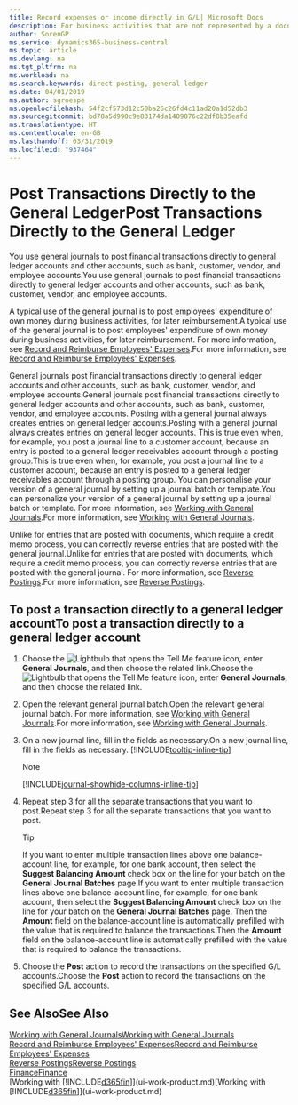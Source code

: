 ```yaml
---
title: Record expenses or income directly in G/L| Microsoft Docs
description: For business activities that are not represented by a document in, such as smaller expenses or cash receipts, you can create the related transactions by posting journal lines in the General Journal page.
author: SorenGP
ms.service: dynamics365-business-central
ms.topic: article
ms.devlang: na
ms.tgt_pltfrm: na
ms.workload: na
ms.search.keywords: direct posting, general ledger
ms.date: 04/01/2019
ms.author: sgroespe
ms.openlocfilehash: 54f2cf573d12c50ba26c26fd4c11ad20a1d52db3
ms.sourcegitcommit: bd78a5d990c9e83174da1409076c22df8b35eafd
ms.translationtype: HT
ms.contentlocale: en-GB
ms.lasthandoff: 03/31/2019
ms.locfileid: "937464"
---
```

# <a name="post-transactions-directly-to-the-general-ledger"></a><span data-ttu-id="9d51b-103">Post Transactions Directly to the General Ledger</span><span class="sxs-lookup"><span data-stu-id="9d51b-103">Post Transactions Directly to the General Ledger</span></span>

<span data-ttu-id="9d51b-104">You use general journals to post financial transactions directly to general ledger accounts and other accounts, such as bank, customer, vendor, and employee accounts.</span><span class="sxs-lookup"><span data-stu-id="9d51b-104">You use general journals to post financial transactions directly to general ledger accounts and other accounts, such as bank, customer, vendor, and employee accounts.</span></span>  

<span data-ttu-id="9d51b-105">A typical use of the general journal is to post employees' expenditure of own money during business activities, for later reimbursement.</span><span class="sxs-lookup"><span data-stu-id="9d51b-105">A typical use of the general journal is to post employees' expenditure of own money during business activities, for later reimbursement.</span></span> <span data-ttu-id="9d51b-106">For more information, see [Record and Reimburse Employees' Expenses](finance-how-record-reimburse-employee-expenses.md).</span><span class="sxs-lookup"><span data-stu-id="9d51b-106">For more information, see [Record and Reimburse Employees' Expenses](finance-how-record-reimburse-employee-expenses.md).</span></span>

<span data-ttu-id="9d51b-107">General journals post financial transactions directly to general ledger accounts and other accounts, such as bank, customer, vendor, and employee accounts.</span><span class="sxs-lookup"><span data-stu-id="9d51b-107">General journals post financial transactions directly to general ledger accounts and other accounts, such as bank, customer, vendor, and employee accounts.</span></span> <span data-ttu-id="9d51b-108">Posting with a general journal always creates entries on general ledger accounts.</span><span class="sxs-lookup"><span data-stu-id="9d51b-108">Posting with a general journal always creates entries on general ledger accounts.</span></span> <span data-ttu-id="9d51b-109">This is true even when, for example, you post a journal line to a customer account, because an entry is posted to a general ledger receivables account through a posting group.</span><span class="sxs-lookup"><span data-stu-id="9d51b-109">This is true even when, for example, you post a journal line to a customer account, because an entry is posted to a general ledger receivables account through a posting group.</span></span> <span data-ttu-id="9d51b-110">You can personalise your version of a general journal by setting up a journal batch or template.</span><span class="sxs-lookup"><span data-stu-id="9d51b-110">You can personalize your version of a general journal by setting up a journal batch or template.</span></span> <span data-ttu-id="9d51b-111">For more information, see [Working with General Journals](ui-work-general-journals.md).</span><span class="sxs-lookup"><span data-stu-id="9d51b-111">For more information, see [Working with General Journals](ui-work-general-journals.md).</span></span>

<span data-ttu-id="9d51b-112">Unlike for entries that are posted with documents, which require a credit memo process, you can correctly reverse entries that are posted with the general journal.</span><span class="sxs-lookup"><span data-stu-id="9d51b-112">Unlike for entries that are posted with documents, which require a credit memo process, you can correctly reverse entries that are posted with the general journal.</span></span> <span data-ttu-id="9d51b-113">For more information, see [Reverse Postings](finance-how-reverse-journal-posting.md).</span><span class="sxs-lookup"><span data-stu-id="9d51b-113">For more information, see [Reverse Postings](finance-how-reverse-journal-posting.md).</span></span>

## <a name="to-post-a-transaction-directly-to-a-general-ledger-account"></a><span data-ttu-id="9d51b-114">To post a transaction directly to a general ledger account</span><span class="sxs-lookup"><span data-stu-id="9d51b-114">To post a transaction directly to a general ledger account</span></span>

1. <span data-ttu-id="9d51b-115">Choose the ![Lightbulb that opens the Tell Me feature](media/ui-search/search_small.png "Tell me what you want to do") icon, enter **General Journals**, and then choose the related link.</span><span class="sxs-lookup"><span data-stu-id="9d51b-115">Choose the ![Lightbulb that opens the Tell Me feature](media/ui-search/search_small.png "Tell me what you want to do") icon, enter **General Journals**, and then choose the related link.</span></span>
2. <span data-ttu-id="9d51b-116">Open the relevant general journal batch.</span><span class="sxs-lookup"><span data-stu-id="9d51b-116">Open the relevant general journal batch.</span></span> <span data-ttu-id="9d51b-117">For more information, see [Working with General Journals](ui-work-general-journals.md).</span><span class="sxs-lookup"><span data-stu-id="9d51b-117">For more information, see [Working with General Journals](ui-work-general-journals.md).</span></span>
3. <span data-ttu-id="9d51b-118">On a new journal line, fill in the fields as necessary.</span><span class="sxs-lookup"><span data-stu-id="9d51b-118">On a new journal line, fill in the fields as necessary.</span></span> [!INCLUDE[tooltip-inline-tip](includes/tooltip-inline-tip_md.md)]    

    > [!NOTE]
    > [!INCLUDE[journal-showhide-columns-inline-tip](includes/journal-showhide-columns-inline-tip.md)]
4. <span data-ttu-id="9d51b-119">Repeat step 3 for all the separate transactions that you want to post.</span><span class="sxs-lookup"><span data-stu-id="9d51b-119">Repeat step 3 for all the separate transactions that you want to post.</span></span>

    > [!TIP]  
    > <span data-ttu-id="9d51b-120">If you want to enter multiple transaction lines above one balance-account line, for example, for one bank account, then select the **Suggest Balancing Amount** check box on the line for your batch on the **General Journal Batches** page.</span><span class="sxs-lookup"><span data-stu-id="9d51b-120">If you want to enter multiple transaction lines above one balance-account line, for example, for one bank account, then select the **Suggest Balancing Amount** check box on the line for your batch on the **General Journal Batches** page.</span></span> <span data-ttu-id="9d51b-121">Then the **Amount** field on the balance-account line is automatically prefilled with the value that is required to balance the transactions.</span><span class="sxs-lookup"><span data-stu-id="9d51b-121">Then the **Amount** field on the balance-account line is automatically prefilled with the value that is required to balance the transactions.</span></span>
5. <span data-ttu-id="9d51b-122">Choose the **Post** action to record the transactions on the specified G/L accounts.</span><span class="sxs-lookup"><span data-stu-id="9d51b-122">Choose the **Post** action to record the transactions on the specified G/L accounts.</span></span>

## <a name="see-also"></a><span data-ttu-id="9d51b-123">See Also</span><span class="sxs-lookup"><span data-stu-id="9d51b-123">See Also</span></span>

[<span data-ttu-id="9d51b-124">Working with General Journals</span><span class="sxs-lookup"><span data-stu-id="9d51b-124">Working with General Journals</span></span>](ui-work-general-journals.md)  
[<span data-ttu-id="9d51b-125">Record and Reimburse Employees' Expenses</span><span class="sxs-lookup"><span data-stu-id="9d51b-125">Record and Reimburse Employees' Expenses</span></span>](finance-how-record-reimburse-employee-expenses.md)  
[<span data-ttu-id="9d51b-126">Reverse Postings</span><span class="sxs-lookup"><span data-stu-id="9d51b-126">Reverse Postings</span></span>](finance-how-reverse-journal-posting.md)  
[<span data-ttu-id="9d51b-127">Finance</span><span class="sxs-lookup"><span data-stu-id="9d51b-127">Finance</span></span>](finance.md)  
<span data-ttu-id="9d51b-128">[Working with [!INCLUDE[d365fin](includes/d365fin_md.md)]](ui-work-product.md)</span><span class="sxs-lookup"><span data-stu-id="9d51b-128">[Working with [!INCLUDE[d365fin](includes/d365fin_md.md)]](ui-work-product.md)</span></span>  
